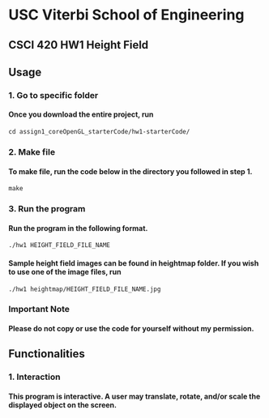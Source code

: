 # USC Viterbi School of Engineering
## CSCI 420 HW1 Height Field


## Usage
### 1. Go to specific folder
#### Once you download the entire project, run
```
cd assign1_coreOpenGL_starterCode/hw1-starterCode/
```
### 2. Make file
#### To make file, run the code below in the directory you followed in step 1.
```
make
```
### 3. Run the program
#### Run the program in the following format.
```
./hw1 HEIGHT_FIELD_FILE_NAME
```
#### Sample height field images can be found in heightmap folder. If you wish to use one of the image files, run
```
./hw1 heightmap/HEIGHT_FIELD_FILE_NAME.jpg
```

### Important Note
#### Please do not copy or use the code for yourself without my permission.

## Functionalities
### 1. Interaction
#### This program is interactive. A user may translate, rotate, and/or scale the displayed object on the screen.
